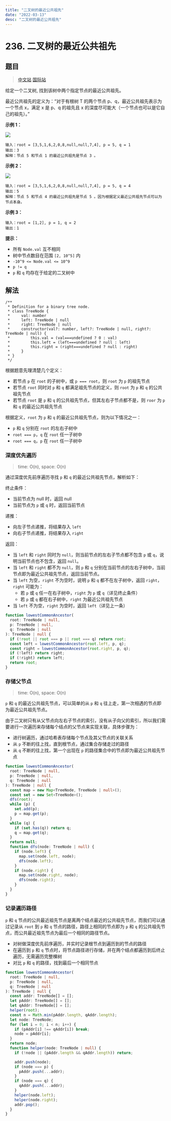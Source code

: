 ```yaml
---
title: "二叉树的最近公共祖先"
date: "2022-03-13"
desc: "二叉树的最近公共祖先"
---
```


# 236. 二叉树的最近公共祖先

## 题目

> [中文站](https://leetcode-cn.com/problems/lowest-common-ancestor-of-a-binary-tree/) [国际站](https://leetcode.com/problems/lowest-common-ancestor-of-a-binary-tree/)

给定一个二叉树, 找到该树中两个指定节点的最近公共祖先。

最近公共祖先的定义为：“对于有根树 T 的两个节点 p、q，最近公共祖先表示为一个节点 x，满足 x 是 p、q 的祖先且 x 的深度尽可能大（一个节点也可以是它自己的祖先）。”

**示例 1：**

![](https://youyas-cos-1254423828.cos.ap-guangzhou.myqcloud.com/images/leetcode-solution/leetcode_236_image_1.png)

```
输入：root = [3,5,1,6,2,0,8,null,null,7,4], p = 5, q = 1
输出：3
解释：节点 5 和节点 1 的最近公共祖先是节点 3 。
```

**示例 2：**

![](https://youyas-cos-1254423828.cos.ap-guangzhou.myqcloud.com/images/leetcode-solution/leetcode_236_image_1.png)

```
输入：root = [3,5,1,6,2,0,8,null,null,7,4], p = 5, q = 4
输出：5
解释：节点 5 和节点 4 的最近公共祖先是节点 5 。因为根据定义最近公共祖先节点可以为节点本身。
```

**示例 3：**

```
输入：root = [1,2], p = 1, q = 2
输出：1
```

**提示：**

- 所有 `Node.val` 互不相同
- 树中节点数目在范围 `[2, 10^5]` 内
- `-10^9 <= Node.val <= 10^9`
- `p != q`
- `p` 和 `q` 均存在于给定的二叉树中

## 解法

```
/**
 * Definition for a binary tree node.
 * class TreeNode {
 *     val: number
 *     left: TreeNode | null
 *     right: TreeNode | null
 *     constructor(val?: number, left?: TreeNode | null, right?: TreeNode | null) {
 *         this.val = (val===undefined ? 0 : val)
 *         this.left = (left===undefined ? null : left)
 *         this.right = (right===undefined ? null : right)
 *     }
 * }
 */
```

根据题意先理清楚几个定义：

- 若节点 `p` 在 `root` 的子树中，或 `p === root`，则 `root` 为 `p` 的祖先节点
- 若节点 `root` 同时对 `p` 和 `q` 都满足祖先节点的定义，则 `root` 为 `p` 和 `q` 的公共祖先节点
- 若节点 `root` 是 `p` 和 `q` 的公共祖先节点，但其左右子节点都不是，则 `roor` 为 `p` 和 `q` 的最近公共祖先节点

根据定义，`root` 为 `p` 和 `q` 的最近公共祖先节点，则为以下情况之一：

- `p` 和 `q` 分别在 `root` 的左右子树中
- `root === p`，`q` 在 `root` 任一子树中
- `root === q`，`p` 在 `root` 任一子树中

### 深度优先遍历

> time: O(n), space: O(n)

通过深度优先前序遍历寻找 `p` 和 `q` 的最近公共祖先节点，解析如下：

终止条件：

- 当前节点为 null 时，返回 null
- 当前节点为 `p` 或 `q` 时，返回当前节点

递推：

- 向左子节点递推，将结果存入 `left`
- 向右子节点递推，将结果存入 `right`

返回：

- 当 `left` 和 `right` 同时为 `null`，则当前节点的左右子节点都不包含 `p` 或 `q`，说明当前节点也不包含，返回 `null`。
- 当 `left` 和 `right` 都不为 `null`，则 `p` 和 `q` 分别在当前节点的左右子树中，当前节点即为最近公共祖先节点，返回当前节点。
- 当 `left` 为空，`right` 不为空时，说明 `p` 和 `q` 都不在左子树中，返回 `right`，`right` 可能为：
  - 若 `p` 或 `q` 任一在右子树中，`right` 为 `p` 或 `q`（详见终止条件）
  - 若 `p` 或 `q` 都在右子树中，`right` 为最近公共祖先节点
- 当 `left` 不为空，`right` 为空时，返回 `left`（详见上一条）

```typescript
function lowestCommonAncestor(
  root: TreeNode | null,
  p: TreeNode | null,
  q: TreeNode | null
): TreeNode | null {
  if (!root || root === p || root === q) return root;
  const left = lowestCommonAncestor(root.left, p, q);
  const right = lowestCommonAncestor(root.right, p, q);
  if (!left) return right;
  if (!right) return left;
  return root;
}
```

### 存储父节点

> time: O(n), space: O(n)

`p` 和 `q` 的最近公共祖先节点，可以简单的从 `p` 和 `q` 往上走，第一次相遇的节点即为最近公共祖先节点。

由于二叉树只有从父节点向左右子节点的索引，没有从子向父的索引，所以我们需要进行一次遍历来存储每个结点的父节点来实现关联，具体步骤为：

- 进行树遍历，通过哈希表存储每个节点及其父节点的关联关系
- 从 `p` 不断的往上找，直到根节点，通过集合存储走过的路径
- 从 `q` 不断的往上找，第一个出现在 `p` 的路径集合中的节点即为最近公共祖先节点

```typescript
function lowestCommonAncestor(
  root: TreeNode | null,
  p: TreeNode | null,
  q: TreeNode | null
): TreeNode | null {
  const map = new Map<TreeNode, TreeNode | null>();
  const set = new Set<TreeNode>();
  dfs(root);
  while (p) {
    set.add(p);
    p = map.get(p);
  }
  while (q) {
    if (set.has(q)) return q;
    q = map.get(q);
  }
  return null;
  function dfs(node: TreeNode | null) {
    if (node.left) {
      map.set(node.left, node);
      dfs(node.left);
    }
    if (node.right) {
      map.set(node.right, node);
      dfs(node.right);
    }
  }
}
```

### 记录遍历路径

`p` 和 `q` 节点的公共最近祖先节点是离两个结点最近的公共祖先节点，而我们可以通过记录从 `root` 到 `p` 和 `q` 节点的路径，路径上相同的节点即为 `p` 和 `q` 的公共祖先节点，而公共最近祖先节点为最后一个相同的路径节点。

- 对树做深度优先前序遍历，并实时记录根节点到遍历到的节点的路径
- 在遍历到 `p` 和 `q` 节点时，将节点路径进行存储，并在两个结点都遍历到后终止遍历，无需遍历完整棵树
- 对比 `p` 和 `q` 的路径，找到最后一个相同节点

```typescript
function lowestCommonAncestor(
  root: TreeNode | null,
  p: TreeNode | null,
  q: TreeNode | null
): TreeNode | null {
  const addr: TreeNode[] = [];
  let pAddr: TreeNode[] = [];
  let qAddr: TreeNode[] = [];
  helper(root);
  const n = Math.min(pAddr.length, qAddr.length);
  let node: TreeNode;
  for (let i = 0; i < n; i++) {
    if (pAddr[i] !== qAddr[i]) break;
    node = pAddr[i];
  }
  return node;
  function helper(node: TreeNode | null) {
    if (!node || (pAddr.length && qAddr.length)) return;

    addr.push(node);
    if (node === p) {
      pAddr.push(...addr);
    }
    if (node === q) {
      qAddr.push(...addr);
    }
    helper(node.left);
    helper(node.right);
    addr.pop();
  }
}
```